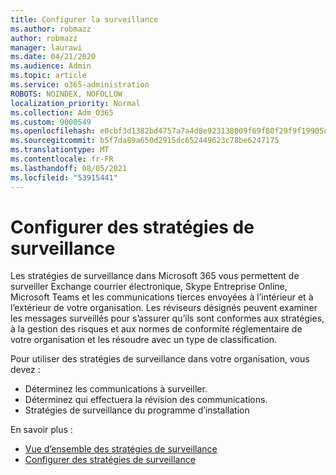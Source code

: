 ```yaml
---
title: Configurer la surveillance
ms.author: robmazz
author: robmazz
manager: laurawi
ms.date: 04/21/2020
ms.audience: Admin
ms.topic: article
ms.service: o365-administration
ROBOTS: NOINDEX, NOFOLLOW
localization_priority: Normal
ms.collection: Adm_O365
ms.custom: 9000549
ms.openlocfilehash: e0cbf3d1382bd4757a7a4d8e923138009f69f80f29f9f19905c88ea37ac1f0cd
ms.sourcegitcommit: b5f7da89a650d2915dc652449623c78be6247175
ms.translationtype: MT
ms.contentlocale: fr-FR
ms.lasthandoff: 08/05/2021
ms.locfileid: "53915441"
---
```

# <a name="configure-supervision-policies"></a>Configurer des stratégies de surveillance

Les stratégies de surveillance dans Microsoft 365 vous permettent de surveiller Exchange courrier électronique, Skype Entreprise Online, Microsoft Teams et les communications tierces envoyées à l’intérieur et à l’extérieur de votre organisation. Les réviseurs désignés peuvent examiner les messages surveillés pour s’assurer qu’ils sont conformes aux stratégies, à la gestion des risques et aux normes de conformité réglementaire de votre organisation et les résoudre avec un type de classification.

Pour utiliser des stratégies de surveillance dans votre organisation, vous devez :

- Déterminez les communications à surveiller.
- Déterminez qui effectuera la révision des communications.
- Stratégies de surveillance du programme d’installation

En savoir plus :

- [Vue d’ensemble des stratégies de surveillance](https://docs.microsoft.com/microsoft-365/compliance/supervision-policies)
- [Configurer des stratégies de surveillance](https://docs.microsoft.com/microsoft-365/compliance/configure-supervision-policies)
